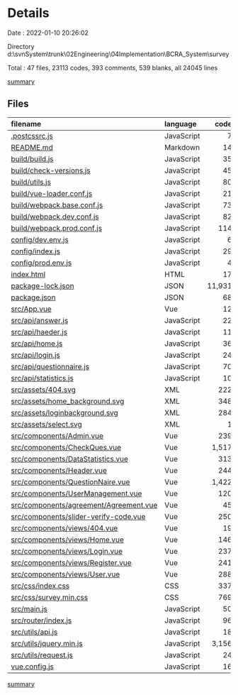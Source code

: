 # Details

Date : 2022-01-10 20:26:02

Directory d:\svnSystem\trunk\02Engineering\04Implementation\BCRA_System\survey

Total : 47 files,  23113 codes, 393 comments, 539 blanks, all 24045 lines

[summary](results.md)

## Files
| filename | language | code | comment | blank | total |
| :--- | :--- | ---: | ---: | ---: | ---: |
| [.postcssrc.js](/.postcssrc.js) | JavaScript | 7 | 2 | 2 | 11 |
| [README.md](/README.md) | Markdown | 14 | 0 | 8 | 22 |
| [build/build.js](/build/build.js) | JavaScript | 35 | 0 | 7 | 42 |
| [build/check-versions.js](/build/check-versions.js) | JavaScript | 45 | 0 | 10 | 55 |
| [build/utils.js](/build/utils.js) | JavaScript | 80 | 5 | 17 | 102 |
| [build/vue-loader.conf.js](/build/vue-loader.conf.js) | JavaScript | 21 | 0 | 2 | 23 |
| [build/webpack.base.conf.js](/build/webpack.base.conf.js) | JavaScript | 73 | 4 | 5 | 82 |
| [build/webpack.dev.conf.js](/build/webpack.dev.conf.js) | JavaScript | 82 | 7 | 7 | 96 |
| [build/webpack.prod.conf.js](/build/webpack.prod.conf.js) | JavaScript | 114 | 24 | 8 | 146 |
| [config/dev.env.js](/config/dev.env.js) | JavaScript | 6 | 0 | 2 | 8 |
| [config/index.js](/config/index.js) | JavaScript | 29 | 25 | 16 | 70 |
| [config/prod.env.js](/config/prod.env.js) | JavaScript | 4 | 0 | 1 | 5 |
| [index.html](/index.html) | HTML | 17 | 3 | 4 | 24 |
| [package-lock.json](/package-lock.json) | JSON | 11,931 | 0 | 1 | 11,932 |
| [package.json](/package.json) | JSON | 68 | 0 | 1 | 69 |
| [src/App.vue](/src/App.vue) | Vue | 12 | 0 | 4 | 16 |
| [src/api/answer.js](/src/api/answer.js) | JavaScript | 22 | 3 | 2 | 27 |
| [src/api/haeder.js](/src/api/haeder.js) | JavaScript | 11 | 1 | 1 | 13 |
| [src/api/home.js](/src/api/home.js) | JavaScript | 36 | 5 | 3 | 44 |
| [src/api/login.js](/src/api/login.js) | JavaScript | 24 | 3 | 3 | 30 |
| [src/api/questionnaire.js](/src/api/questionnaire.js) | JavaScript | 70 | 8 | 4 | 82 |
| [src/api/statistics.js](/src/api/statistics.js) | JavaScript | 10 | 1 | 3 | 14 |
| [src/assets/404.svg](/src/assets/404.svg) | XML | 222 | 0 | 0 | 222 |
| [src/assets/home_background.svg](/src/assets/home_background.svg) | XML | 348 | 1 | 0 | 349 |
| [src/assets/loginbackground.svg](/src/assets/loginbackground.svg) | XML | 284 | 0 | 0 | 284 |
| [src/assets/select.svg](/src/assets/select.svg) | XML | 1 | 0 | 0 | 1 |
| [src/components/Admin.vue](/src/components/Admin.vue) | Vue | 239 | 15 | 8 | 262 |
| [src/components/CheckQues.vue](/src/components/CheckQues.vue) | Vue | 1,517 | 54 | 35 | 1,606 |
| [src/components/DataStatistics.vue](/src/components/DataStatistics.vue) | Vue | 313 | 0 | 20 | 333 |
| [src/components/Header.vue](/src/components/Header.vue) | Vue | 244 | 10 | 6 | 260 |
| [src/components/QuestionNaire.vue](/src/components/QuestionNaire.vue) | Vue | 1,422 | 51 | 34 | 1,507 |
| [src/components/UserManagement.vue](/src/components/UserManagement.vue) | Vue | 120 | 2 | 13 | 135 |
| [src/components/agreement/Agreement.vue](/src/components/agreement/Agreement.vue) | Vue | 45 | 0 | 6 | 51 |
| [src/components/slider-verify-code.vue](/src/components/slider-verify-code.vue) | Vue | 250 | 53 | 12 | 315 |
| [src/components/views/404.vue](/src/components/views/404.vue) | Vue | 19 | 0 | 3 | 22 |
| [src/components/views/Home.vue](/src/components/views/Home.vue) | Vue | 146 | 15 | 5 | 166 |
| [src/components/views/Login.vue](/src/components/views/Login.vue) | Vue | 237 | 20 | 6 | 263 |
| [src/components/views/Register.vue](/src/components/views/Register.vue) | Vue | 241 | 9 | 14 | 264 |
| [src/components/views/User.vue](/src/components/views/User.vue) | Vue | 288 | 17 | 6 | 311 |
| [src/css/index.css](/src/css/index.css) | CSS | 337 | 14 | 2 | 353 |
| [src/css/survey.min.css](/src/css/survey.min.css) | CSS | 769 | 5 | 155 | 929 |
| [src/main.js](/src/main.js) | JavaScript | 50 | 3 | 6 | 59 |
| [src/router/index.js](/src/router/index.js) | JavaScript | 96 | 24 | 9 | 129 |
| [src/utils/api.js](/src/utils/api.js) | JavaScript | 18 | 1 | 3 | 22 |
| [src/utils/jquery.min.js](/src/utils/jquery.min.js) | JavaScript | 3,156 | 0 | 77 | 3,233 |
| [src/utils/request.js](/src/utils/request.js) | JavaScript | 24 | 4 | 5 | 33 |
| [vue.config.js](/vue.config.js) | JavaScript | 16 | 4 | 3 | 23 |

[summary](results.md)